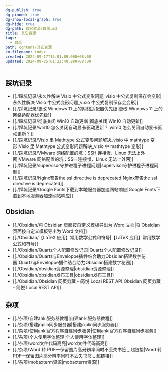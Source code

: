 ```yaml
---
dg-publish: true
dg-pinned: true
dg-show-local-graph: true
dg-hide: true
dg-path: 其它资源/目录.md
title: 其它资源
tags:
  - 目录
path: content/其它资源
en-filename: index
created: 2024-09-17T15:01:09.000+08:00
updated: 2024-09-25T01:22:40.990+08:00
---
```

## 踩坑记录
- [[./踩坑记录/永久性解决 Visio 中公式变形问题_visio 中公式复制保存会变形|永久性解决 Visio 中公式变形问题_visio 中公式复制保存会变形]]
- [[./踩坑记录/更改 Windows 11 上的网络适配器优先级|更改 Windows 11 上的网络适配器优先级]]
- [[./踩坑记录/彻底关闭 Win10 自动更新|彻底关闭 Win10 自动更新]]
- [[./踩坑记录/win10 怎么关闭自动显卡驱动更新？|win10 怎么关闭自动显卡驱动更新？]]
- [[./踩坑记录/Visio 里 Mathtype 公式变形问题解决_visio 中 mathtype 变形|Visio 里 Mathtype 公式变形问题解决_visio 中 mathtype 变形]]
- [[./踩坑记录/VMware 网络配置的坑：SSH 连接慢、Linux 无法上外网|VMware 网络配置的坑：SSH 连接慢、Linux 无法上外网]]
- [[./踩坑记录/supervisor守护进程子进程问题|supervisor守护进程子进程问题]]
- [[./踩坑记录/Nginx警告the ssl directive is deprecated|Nginx警告the ssl directive is deprecated]]
- [[./踩坑记录/Google Fonts下载到本地服务器加速网站响应|Google Fonts下载到本地服务器加速网站响应]]

## Obsidian
- [[./Obsidian/将 Obsidian 页面按自定义模板导出为 Word 文档|将 Obsidian 页面按自定义模板导出为 Word 文档]]
- [[./Obsidian/【LaTeX 应用】常用数学公式和符号|【LaTeX 应用】常用数学公式和符号]]
- [[./Obsidian/Quartz个人配置修改记录|Quartz个人配置修改记录]]
- [[./Obsidian/Quartz与Enveloppe插件结合助力Obsidian搭建数字花园|Quartz与Enveloppe插件结合助力Obsidian搭建数字花园]]
- [[./Obsidian/obsidian资源整理|obsidian资源整理]]
- [[./Obsidian/obsidian发布工具|obsidian发布工具]]
- [[./Obsidian/Obsidian 网页剪藏 - 简悦   Local REST API|Obsidian 网页剪藏 - 简悦   Local REST API]]

## 杂项
- [[./杂项/自建anki服务器教程|自建anki服务器教程]]
- [[./杂项/搭建joplin同步服务器|搭建joplin同步服务器]]
- [[./杂项/使用anki官方程序自建同步服务|使用anki官方程序自建同步服务]]
- [[./杂项/个人使用字体整理|个人使用字体整理]]
- [[./杂项/word文件代码高亮|word文件代码高亮]]
- [[./杂项/Word 转 PDF—保留图片高分辨率同时不丢失书签 _ 超链接|Word 转 PDF—保留图片高分辨率同时不丢失书签 _ 超链接]]
- [[./杂项/mobaxterm资源|mobaxterm资源]]
